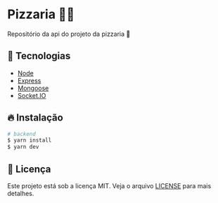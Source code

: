 # Pizzaria 👨‍🍳

Repositório da api do projeto da pizzaria 🍕

## 🚀 Tecnologias

- [Node](https://nodejs.org/en/)
- [Express](https://expressjs.com/pt-br/)
- [Mongoose](https://mongoosejs.com/)
- [Socket.IO](https://socket.io/)

## 🔥 Instalação

```bash
# backend
$ yarn install
$ yarn dev
```

## 📝 Licença

Este projeto está sob a licença MIT. Veja o arquivo [LICENSE](LICENSE) para mais detalhes.
